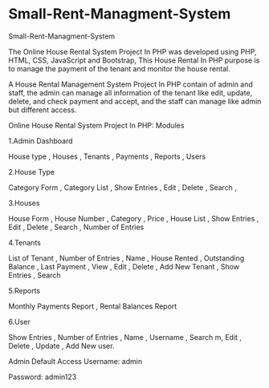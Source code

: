# Small-Rent-Managment-System
Small-Rent-Managment-System 

The Online House Rental System Project In PHP was developed using PHP, HTML, CSS, JavaScript and Bootstrap, 
This House Rental In PHP purpose is to manage the payment of the tenant and monitor the house rental.

A House Rental Management System Project In PHP contain of admin and staff, 
the admin can manage all information of the tenant like edit, update, delete, and check payment and accept, 
and the staff can manage like admin but different access.

Online House Rental System Project In PHP: Modules

1.Admin Dashboard

House type , 
Houses ,
Tenants ,
Payments ,
Reports ,
Users 


2.House Type

Category Form ,
Category List ,
Show Entries ,
Edit ,
Delete ,
Search ,


3.Houses

House Form ,
House Number ,
Category ,
Price ,
House List ,
Show Entries ,
Edit ,
Delete ,
Search ,
Number of Entries 


4.Tenants

List of Tenant ,
Number of Entries ,
Name , 
House Rented ,
Outstanding Balance ,
Last Payment ,
View ,
Edit ,
Delete ,
Add New Tenant ,
Show Entries ,
Search

5.Reports

Monthly Payments Report , 
Rental Balances Report  

6.User

Show Entries ,
Number of Entries ,
Name ,
Username ,
Search m,
Edit ,
Delete ,
Update ,
Add New user.


Admin Default Access
Username: admin

Password: admin123

